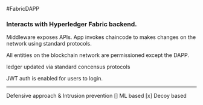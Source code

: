 #FabricDAPP
### Interacts with Hyperledger Fabric backend.

Middleware exposes APIs. App invokes chaincode to makes changes on the network using standard protocols.

All entities on the blockchain network are permissioned except the DAPP.

ledger updated via standard concensus protocols

JWT auth is enabled for users to login.

---
Defensive approach & Intrusion prevention
[] ML based
[x] Decoy based 
